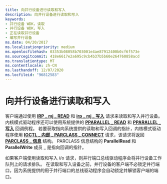 ```yaml
---
title: 向并行设备进行读取和写入
description: 向并行设备进行读取和写入
keywords:
- 并行设备 WDK，读取
- 并行设备 WDK，写入
- 正在读取并行设备
- 编写并行设备
ms.date: 04/20/2017
ms.localizationpriority: medium
ms.openlocfilehash: 03353b08058b703001e4ae87912400b0cf6f573e
ms.sourcegitcommit: 418e6617e2a695c9cb4b37b5b60e264760858acd
ms.translationtype: MT
ms.contentlocale: zh-CN
ms.lasthandoff: 12/07/2020
ms.locfileid: "96812583"
---
```

# <a name="reading-and-writing-a-parallel-device"></a>向并行设备进行读取和写入





客户端通过使用 [**IRP \_ mj \_ READ**](/previous-versions/ff544164(v=vs.85)) 和 [**irp \_ mj \_ 写入**](/previous-versions/ff544175(v=vs.85)) 请求来读取和写入并行设备。 内核模式驱动程序还可以使用系统提供的 [**PPARALLEL \_ READ**](/windows-hardware/drivers/ddi/parallel/nc-parallel-pparallel_read) 和 [**PPARALLEL \_ 写入**](/windows-hardware/drivers/ddi/parallel/nc-parallel-pparallel_write) 回调例程。 若要获取指向系统提供的读取和写入回调的指针，内核模式驱动程序使用 [**IOCTL \_ 内部 \_ PARCLASS \_ CONNECT**](/windows-hardware/drivers/ddi/parallel/ni-parallel-ioctl_internal_parclass_connect) 请求，该请求将返回 [**PARCLASS \_ 信息**](/windows-hardware/drivers/ddi/parallel/ns-parallel-_parclass_information) 结构。 PARCLASS 信息结构的 **ParallelRead** 和 **ParallelWrite** 成员 \_ 是指向回调的指针。

如果客户端使用读取和写入 i/o 请求，则并行端口总线驱动程序会将并行设备工作队列上的请求排队。 在读取和写入设备之前，并行设备的客户端不必锁定并行端口，因为系统提供的用于并行端口的总线驱动程序会自动锁定并解锁客户端的端口。

 

